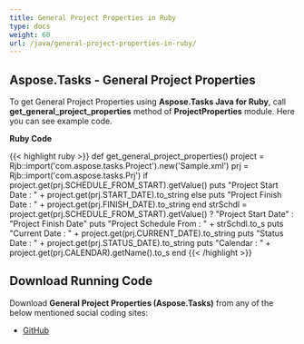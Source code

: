 ```yaml
---
title: General Project Properties in Ruby
type: docs
weight: 60
url: /java/general-project-properties-in-ruby/
---
```


## **Aspose.Tasks - General Project Properties**
To get General Project Properties using **Aspose.Tasks Java for Ruby**, call **get_general_project_properties** method of **ProjectProperties** module. Here you can see example code.

**Ruby Code**

{{< highlight ruby >}}
def get_general_project_properties()
    project = Rjb::import('com.aspose.tasks.Project').new('Sample.xml')
    prj = Rjb::import('com.aspose.tasks.Prj')
    if project.get(prj.SCHEDULE_FROM_START).getValue()
        puts "Project Start Date : " + project.get(prj.START_DATE).to_string
    else
        puts "Project Finish Date : " + project.get(prj.FINISH_DATE).to_string
    end
    strSchdl = project.get(prj.SCHEDULE_FROM_START).getValue() ? "Project Start Date" : "Project Finish Date"
    puts "Project Schedule From : " + strSchdl.to_s
    puts "Current Date : " + project.get(prj.CURRENT_DATE).to_string
    puts "Status Date : " + project.get(prj.STATUS_DATE).to_string
    puts "Calendar : " + project.get(prj.CALENDAR).getName().to_s
end
{{< /highlight >}}

## **Download Running Code**
Download **General Project Properties (Aspose.Tasks)** from any of the below mentioned social coding sites:

- [GitHub](https://github.com/aspose-tasks/Aspose.Tasks-for-Java/blob/master/Plugins/Aspose_Tasks_Java_for_Ruby/lib/asposetasksjava/Projects/projectproperties.rb)
